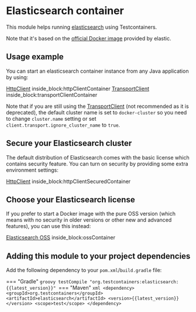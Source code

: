 # Elasticsearch container

This module helps running [elasticsearch](https://www.elastic.co/products/elasticsearch) using
Testcontainers.

Note that it's based on the [official Docker image](https://www.elastic.co/guide/en/elasticsearch/reference/current/docker.html) provided by elastic.

## Usage example

You can start an elasticsearch container instance from any Java application by using:

<!--codeinclude-->
[HttpClient](../../modules/elasticsearch/src/test/java/org/testcontainers/elasticsearch/ElasticsearchContainerTest.java) inside_block:httpClientContainer
[TransportClient](../../modules/elasticsearch/src/test/java/org/testcontainers/elasticsearch/ElasticsearchContainerTest.java) inside_block:transportClientContainer
<!--/codeinclude-->


Note that if you are still using the [TransportClient](https://www.elastic.co/guide/en/elasticsearch/client/java-api/current/transport-client.html)
(not recommended as it is deprecated), the default cluster name is set to `docker-cluster` so you need to change `cluster.name` setting
or set `client.transport.ignore_cluster_name` to `true`.

## Secure your Elasticsearch cluster

The default distribution of Elasticsearch comes with the basic license which contains security feature.
You can turn on security by providing some extra environment settings:

<!--codeinclude-->
[HttpClient](../../modules/elasticsearch/src/test/java/org/testcontainers/elasticsearch/ElasticsearchContainerTest.java) inside_block:httpClientSecuredContainer
<!--/codeinclude-->

## Choose your Elasticsearch license

If you prefer to start a Docker image with the pure OSS version (which means with no security in older versions or
other new and advanced features), you can use this instead:

<!--codeinclude-->
[Elasticsearch OSS](../../modules/elasticsearch/src/test/java/org/testcontainers/elasticsearch/ElasticsearchContainerTest.java) inside_block:ossContainer
<!--/codeinclude-->

## Adding this module to your project dependencies

Add the following dependency to your `pom.xml`/`build.gradle` file:

=== "Gradle"
    ```groovy
    testCompile "org.testcontainers:elasticsearch:{{latest_version}}"
    ```=== "Maven"
    ```xml
    <dependency>
        <groupId>org.testcontainers</groupId>
        <artifactId>elasticsearch</artifactId>
        <version>{{latest_version}}</version>
        <scope>test</scope>
    </dependency>
    ```

